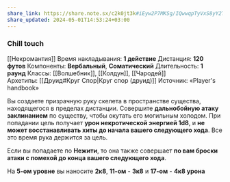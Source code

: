 ```yaml
---
share_link: https://share.note.sx/c2k0jt3k#iEyw2P7MKSg/IQwwqpTyVxS8yY2TrahTF+iNcoUvWqc
share_updated: 2024-05-01T14:53:24+03:00
---
```

### Chill touch
[[Некромантия]]
Время накладывания: **1 действие**
Дистанция: **120 футов**
Компоненты: **Вербальный**, **Соматический**
Длительность: **1 раунд**
Классы: [[Волшебник]], [[Колдун]], [[Чародей]]
Архетипы: [[Друид#Круг Спор|Круг спор (друид)]]
Источник: «Player's handbook»

Вы создаете призрачную руку скелета в пространстве существа, находящегося в пределах дистанции. Совершите **дальнобойную атаку заклинанием** по существу, чтобы окутать его могильным холодом. При попадании цель получает **урон некротической энергией 1d8**, и **не может восстанавливать хиты до начала вашего следующего хода**. Все это время рука держится за цель.  
  
Если вы попадаете по **Нежити**, то она также совершает **по вам броски атаки с помехой до конца вашего следующего хода**.  

На **5-ом уровне** вы наносите **2к8**, **11-ом** - **3к8** и **17-ом** - **4к8 урона**